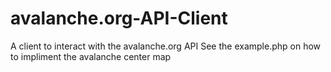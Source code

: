 # avalanche.org-API-Client
A client to interact with the avalanche.org API
See the example.php on how to impliment the avalanche center map
